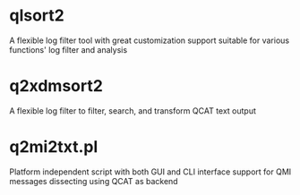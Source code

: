 # qlsort2

A flexible log filter tool with great customization support suitable
for various functions' log filter and analysis

# q2xdmsort2

A flexible log filter to filter, search, and transform QCAT text
output

# q2mi2txt.pl

Platform independent script with both GUI and CLI interface support
for QMI messages dissecting using QCAT as backend

